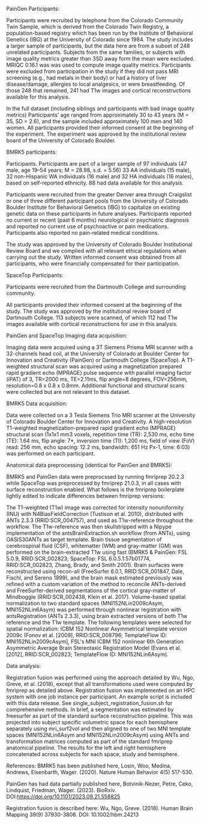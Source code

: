 PainGen Participants:

Participants were recruited by telephone from the Colorado Community Twin Sample, which is
derived from the Colorado Twin Registry, a population-based registry which has been run by the
Institute of Behavioral Genetics (IBG) at the University of Colorado since 1984. The study
includes a larger sample of participants, but the data here are from a subset of 248 unrelated 
participants. Subjects from the same families, or subjects with image quality metrics greater
than 3SD away form the mean were excluded. MRIQC 0.16.1 was was used to compute image quality
metrics. Participants were excluded from participation in the study if they did not pass MRI 
screening (e.g., had metals in their body) or had a history of liver disease/damage, allergies 
to local analgesics, or were breastfeeding. Of those 248 that remained, 241 had T1w images
and cortical reconstructions available for this analysis.

In the full dataset (including siblings and participants with bad image quality metrics) 
Participants’ age ranged from approximately 30 to 43 years (M = 35, SD = 2.6), and the sample 
included approximately 100 men and 140 women. All participants provided their informed consent 
at the beginning of the experiment. The experiment was approved by the institutional review board 
of the University of Colorado Boulder. 


BMRK5 participants:

Participants. Participants are part of a larger sample of 97 individuals 
(47 male, age 19–54 years; M = 28.98, s.d. = 5.56) 33 AA individuals (15 male), 
32 non-Hispanic WA individuals (16 male) and 32 HA individuals (16 males), based 
on self-reported ethnicity. 88 had data available for this analysis.

Participants were recruited from the greater Denver area through Craigslist or
one of three different participant pools from the University of Colorado Boulder
Institute for Behavioral Genetics (IBG) to capitalize on existing genetic data on
these participants in future analyses. Participants reported no current or recent
(past 6 months) neurological or psychiatric diagnosis and reported no current use
of psychoactive or pain medications. Participants also reported no pain-related
medical conditions.

The study was approved by the University of Colorado Boulder Institutional Review Board 
and we complied with all relevant ethical regulations when carrying out the study. Written 
informed consent was obtained from all participants, who were financially compensated 
for their participation.

SpaceTop Participants:

Participants were recruited from the Dartmouth College and surrounding community. 

All participants provided their informed consent at the beginning of the study. The study was
approved by the institutional review board of Dartmouth College. 113 subjects were scanned, 
of which 112 had T1w images available with cortical reconstructions for use in this analysis.


PainGen and SpaceTop Imaging data acquisition:

Imaging data were acquired using a 3T Siemens Prisma MRI scanner with a 32-channels head
coil, at the University of Colorado at Boulder Center for Innovation and Creativity (PainGen) 
or Dartmouth College (SpaceTop). A T1-weighted structural scan was acquired using a magnetization 
prepared rapid gradient echo (MPRAGE) pulse sequence with parallel imaging factor (iPAT) of 3, 
TR=2000 ms, TE=2.11ms, flip angle=8 degrees, FOV=256mm, resolution=0.8 x 0.8 x 0.8mm. Additional 
functional and structural scans were collected but are not relevant to this dataset.


BMRK5 Data acquisition:

Data were collected on a 3 Tesla Siemens Trio MRI scanner at the University of 
Colorado Boulder Center for Innovation and Creativity. A high-resolution T1-weighted 
magnetization-prepared rapid gradient echo (MPRAGE) structural scan (1x1x1 mm3 voxels,
repetition time (TR): 2,530 ms, echo time (TE): 1.64 ms, flip angle: 7*, inversion
time (Tl): 1,200 ms, field of view (FoV) read: 256 mm, echo spacing: 12.2 ms,
bandwidth: 651 Hz Px-1, time: 6:03) was performed on each participant.


Anatomical data preprocessing (identical for PainGen and BMRK5): 

BMRK5 and PainGen data were preprocssed by running fmriprep 20.2.3 while SpaceTop was preprocessed by
fmriprep 21.0.3, in all cases with surface reconstruction enabled. What follows is the fmriprep 
boilerplate lightly edited to indicate differences between fmriprep versions:

The T1-weighted (T1w) image was corrected for intensity nonuniformity (INU) with N4BiasFieldCorrection 
(Tustison et al. 2010), distributed with ANTs 2.3.3 (RRID:SCR_004757), and used as T1w-reference throughout 
the workflow. The T1w-reference was then skullstripped with a Nipype implementation of the 
antsBrainExtraction.sh workflow (from ANTs), using OASIS30ANTs as target template. Brain tissue segmentation 
of cerebrospinal fluid (CSF), whitematter (WM) and gray-matter (GM) was performed on the brain-extracted 
T1w using fast (BMRK5 & PainGen: FSL 5.0.9, RRID:SCR_002823; SpaceTop: FSL 6.0.5.1:57b01774, RRID:SCR_002823, 
Zhang, Brady, and Smith 2001). Brain surfaces were reconstructed using recon-all (FreeSurfer 6.0.1, 
RRID:SCR_001847, Dale, Fischl, and Sereno 1999), and the brain mask estimated previously was refined with a 
custom variation of the method to reconcile ANTs-derived and FreeSurfer-derived segmentations of the cortical 
gray-matter of Mindboggle (RRID:SCR_002438, Klein et al. 2017). Volume-based spatial normalization to two 
standard spaces (MNI152NLin2009cAsym, MNI152NLin6Asym) was performed through nonlinear registration with 
antsRegistration (ANTs 2.3.3), using brain extracted versions of both T1w reference and the T1w template. 
The following templates were selected for spatial normalization: ICBM 152 Nonlinear Asymmetrical template 
version 2009c (Fonov et al. [2009], RRID:SCR_008796; TemplateFlow ID: MNI152NLin2009cAsym], FSL's MNI ICBM 152 
nonlinear 6th Generation Asymmetric Average Brain Stereotaxic Registration Model (Evans et al. [2012], 
RRID:SCR_002823; TemplateFlow ID: MNI152NLin6Asym).


Data analysis:

Registration fusion was performed using the approach detailed by Wu, Ngo, Greve, et al. (2018), except 
that all transformations used were computed by fmriprep as detailed above. 
Registration fusion was implemented on an HPC system with one job instance per participant. An example
script is included with this data release. See single_subject_registration_fusion.sh for comprehensive
methods. In brief, a segmentation was estimated by freesurfer as part of the standard surface reconstruction
pipeline. This was projected into subject specific volumetric space for each hemisphere separately using
mri_surf2vol and then aligned to one of two MNI template spaces (MNI152NLin6Asym and MNI152NLin2009cAsym)
using ANTs and transformation matrices computed as part of the standard fmriprep anatomical pipeline.
The results for the left and right hemisphere concatenated across subjects for each space, study and hemisphere.


References:
BMRK5 has been published here,
Losin, Woo, Medina, Andrews, Eisenbarth, Wager. (2020). Nature Human Behavior 4(5) 517-530.

PainGen has had data partially published here,
Botvinik-Nezer, Petre, Ceko, Lindquist, Friedman, Wager. (2023). BioRxiv. DOI:https://doi.org/10.1101/2023.09.21.558825

Registration fusion is described here:
Wu, Ngo, Greve. (2018). Human Brain Mapping 39(9) 37930-3808. DOI: 10.1002/hbm.24213
